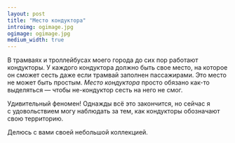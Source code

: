 ```yaml
---
layout: post
title: "Место кондуктора"
introimg: ogimage.jpg
ogimage: ogimage.jpg
medium_width: true
---
```


В трамваях и троллейбусах моего города до сих пор работают кондукторы. У каждого кондуктора должно быть свое место, на которое он сможет сесть даже если трамвай заполнен пассажирами. Это место не может быть простым. _Место кондуктора_ просто обязано как-то выделяться — чтобы не-кондуктор сесть на него не смог.

Удивительный феномен! Однажды всё это закончится, но сейчас я с удовольствием могу наблюдать за тем, как кондукторы обозначают свою территорию.

Делюсь с вами своей небольшой коллекцией.
<!-- {:.lead} -->

<!-- more -->

<div class="two-columns">
  <figure class="two-columns__item">
    <img src="/i/blog/conductor/photo-1.jpg" alt="">
  </figure>

  <figure class="two-columns__item">
    <img src="/i/blog/conductor/photo-2.jpg" alt="">
  </figure>
</div>

<div class="two-columns">
  <figure class="two-columns__item">
    <img src="/i/blog/conductor/photo-3.jpg" alt="">
  </figure>

  <figure class="two-columns__item">
    <img src="/i/blog/conductor/photo-4.jpg" alt="">
  </figure>
</div>

<div class="two-columns">
  <figure class="two-columns__item">
    <img src="/i/blog/conductor/photo-23.jpg" alt="">
  </figure>

  <figure class="two-columns__item">
    <img src="/i/blog/conductor/photo-5.jpg" alt="">
  </figure>
</div>

<div class="two-columns">
  <figure class="two-columns__item">
    <img src="/i/blog/conductor/photo-7.jpg" alt="">
  </figure>

  <figure class="two-columns__item">
    <img src="/i/blog/conductor/photo-8.jpg" alt="">
  </figure>
</div>

<div class="two-columns">
  <figure class="two-columns__item">
    <img src="/i/blog/conductor/photo-9.jpg" alt="">
  </figure>

  <figure class="two-columns__item">
    <img src="/i/blog/conductor/photo-10.jpg" alt="">
  </figure>
</div>

<div class="two-columns">
  <figure class="two-columns__item">
    <img src="/i/blog/conductor/photo-11.jpg" alt="">
  </figure>

  <figure class="two-columns__item">
    <img src="/i/blog/conductor/photo-12.jpg" alt="">
  </figure>
</div>

<div class="two-columns">
  <figure class="two-columns__item">
    <img src="/i/blog/conductor/photo-13.jpg" alt="">
  </figure>

  <figure class="two-columns__item">
    <img src="/i/blog/conductor/photo-14.jpg" alt="">
  </figure>
</div>

<div class="two-columns">
  <figure class="two-columns__item">
    <img src="/i/blog/conductor/photo-6.jpg" alt="">
  </figure>

  <figure class="two-columns__item">
    <img src="/i/blog/conductor/photo-16.jpg" alt="">
  </figure>
</div>

<div class="two-columns">
  <figure class="two-columns__item">
    <img src="/i/blog/conductor/photo-17.jpg" alt="">
  </figure>

  <figure class="two-columns__item">
    <img src="/i/blog/conductor/photo-18.jpg" alt="">
  </figure>
</div>

<div class="two-columns">
  <figure class="two-columns__item">
    <img src="/i/blog/conductor/photo-19.jpg" alt="">
  </figure>

  <figure class="two-columns__item">
    <img src="/i/blog/conductor/photo-22.jpg" alt="">
  </figure>
</div>

<div class="two-columns">
  <figure class="two-columns__item">
    <img src="/i/blog/conductor/photo-21.jpg" alt="">
  </figure>

  <figure class="two-columns__item">
    <img src="/i/blog/conductor/photo-20.jpg" alt="">
  </figure>
</div>
